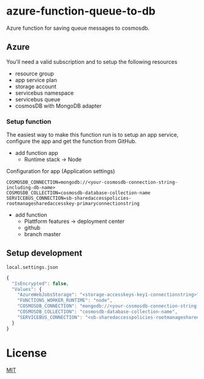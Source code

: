 # azure-function-queue-to-db

Azure function for saving queue messages to cosmosdb.

## Azure

You'll need a valid subscription and to setup the following resources

- resource group
- app service plan
- storage account
- servicebus namespace
- servicebus queue
- cosmosDB with MongoDB adapter

### Setup function

The easiest way to make this function run is to setup an app service, configure the app and get the function from GitHub.

- add function app
  - Runtime stack -> Node

Configuration for app (Application settings)
```
COSMOSDB_CONNECTION=mongodb://<your-cosmosdb-connection-string-including-db-name>
COSMOSDB_COLLECTION=cosmosdb-database-collection-name
SERVICEBUS_CONNECTION=sb-sharedaccesspolicies-rootmanagesharedaccesskey-primaryconnectionstring
```

- add function
  - Plattform features -> deployment center
  - github
  - branch master

## Setup development

`local.settings.json`

```JavaScript
{
  "IsEncrypted": false,
  "Values": {
    "AzureWebJobsStorage": "<storage-accesskeys-key1-connectionstring>",
    "FUNCTIONS_WORKER_RUNTIME": "node",
    "COSMOSDB_CONNECTION": "mongodb://<your-cosmosdb-connection-string-including-db-name>",
    "COSMOSDB_COLLECTION": "cosmosdb-database-collection-name",
    "SERVICEBUS_CONNECTION": "<sb-sharedaccesspolicies-rootmanagesharedaccesskey-primaryconnectionstring>"
  }
}
```

# License

[MIT](LICENSE)
